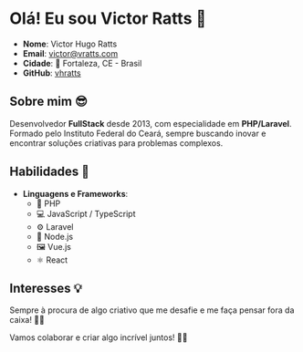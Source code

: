 # Olá! Eu sou Victor Ratts 👋

- **Nome**: Victor Hugo Ratts  
- **Email**: [victor@vratts.com](mailto:victor@vratts.com)  
- **Cidade**: 🌆 Fortaleza, CE - Brasil  
- **GitHub**: [vhratts](https://github.com/vhratts)  

## Sobre mim 😎
Desenvolvedor **FullStack** desde 2013, com especialidade em **PHP/Laravel**.  
Formado pelo Instituto Federal do Ceará, sempre buscando inovar e encontrar soluções criativas para problemas complexos.

## Habilidades 🚀
- **Linguagens e Frameworks**:  
  - 🐘 PHP  
  - 💻 JavaScript / TypeScript  
  - ⚙️ Laravel  
  - 🔗 Node.js  
  - 🖼️ Vue.js  
  - ⚛️ React  

## Interesses 💡
Sempre à procura de algo criativo que me desafie e me faça pensar fora da caixa! 🎨🧠

Vamos colaborar e criar algo incrível juntos! 🤝🚀
